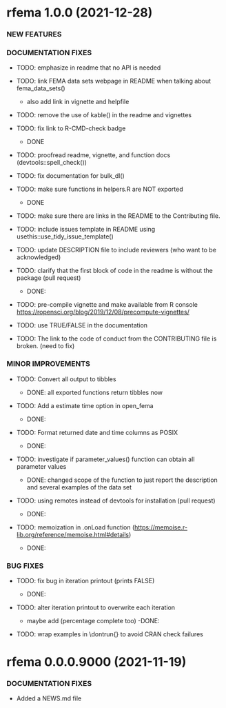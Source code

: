 

rfema 1.0.0 (2021-12-28)
=========================
### NEW FEATURES 

### DOCUMENTATION FIXES

* TODO: emphasize in readme that no API is needed

* TODO: link FEMA data sets webpage in README when talking about fema_data_sets()
  - also add link in vignette and helpfile
  
* TODO: remove the use of kable() in the readme and vignettes

* TODO: fix link to R-CMD-check badge
  - DONE
  
* TODO: proofread readme, vignette, and function docs (devtools::spell_check())

* TODO: fix documentation for bulk_dl()

* TODO: make sure functions in helpers.R are NOT exported
  - DONE

* TODO: make sure there are links in the README to the Contributing file. 

* TODO: include issues template in README using usethis::use_tidy_issue_template()

* TODO: update DESCRIPTION file to include reviewers (who want to be acknowledged)

* TODO: clarify that the first block of code in the readme is without the package (pull request)
  - DONE:

* TODO: pre-compile vignette and make available from R console https://ropensci.org/blog/2019/12/08/precompute-vignettes/

* TODO: use TRUE/FALSE in the documentation

* TODO: The link to the code of conduct from the CONTRIBUTING file is broken. (need to fix)

### MINOR IMPROVEMENTS

* TODO: Convert all output to tibbles
  - DONE: all exported functions return tibbles now

* TODO: Add a estimate time option in open_fema
  - DONE:

* TODO: Format returned date and time columns as POSIX 
  - DONE:
    
* TODO: investigate if parameter_values() function can obtain all parameter values
  - DONE: changed scope of the function to just report the description and several examples of the data set
 
* TODO: using remotes instead of devtools for installation (pull request)
  - DONE:

* TODO: memoization in .onLoad function (https://memoise.r-lib.org/reference/memoise.html#details)
  - DONE:

### BUG FIXES 

* TODO: fix bug in iteration printout (prints FALSE)
  - DONE:

* TODO: alter iteration printout to overwrite each iteration
    - maybe add (percentage complete too)
      -DONE:
    
* TODO: wrap examples in \dontrun{} to avoid CRAN check failures
    


rfema 0.0.0.9000 (2021-11-19)
=========================

### DOCUMENTATION FIXES
* Added a NEWS.md file 

<!-- ### NEW FEATURES -->

<!--   * New function added `do_things()` to do things (#5) -->

<!-- ### MINOR IMPROVEMENTS -->

 
<!--   * Improved documentation for `things()` (#4) -->

<!-- ### BUG FIXES -->

  
<!--   * Fix parsing bug in `stuff()` (#3) -->

<!-- ### DEPRECATED AND DEFUNCT -->

<!--   * `hello_world()` now deprecated and will be removed in a -->
<!--      future version, use `hello_mars()` -->

<!-- ### DOCUMENTATION FIXES -->

<!--   * Adding a NEWS.md file -->

<!-- ### (a special: any heading grouping a large number of changes under one thing) -->

<!--     * blablabla. -->

